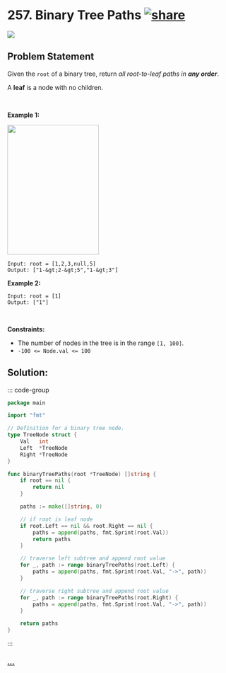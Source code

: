 # 257. Binary Tree Paths [![share]](https://leetcode.com/problems/binary-tree-paths/)

![][easy]

## Problem Statement

<p>Given the <code>root</code> of a binary tree, return <em>all root-to-leaf paths in <strong>any order</strong></em>.</p>
<p>A <strong>leaf</strong> is a node with no children.</p>
<p> </p>
<p><strong class="example">Example 1:</strong></p>
<img alt="" src="https://assets.leetcode.com/uploads/2021/03/12/paths-tree.jpg" style="width: 207px; height: 293px;"/>

```
Input: root = [1,2,3,null,5]
Output: ["1-&gt;2-&gt;5","1-&gt;3"]
```

<p><strong class="example">Example 2:</strong></p>

```
Input: root = [1]
Output: ["1"]
```

<p> </p>
<p><strong>Constraints:</strong></p>
<ul>
<li>The number of nodes in the tree is in the range <code>[1, 100]</code>.</li>
<li><code>-100 &lt;= Node.val &lt;= 100</code></li>
</ul>

## Solution:

::: code-group

```go [Go]
package main

import "fmt"

// Definition for a binary tree node.
type TreeNode struct {
	Val   int
	Left  *TreeNode
	Right *TreeNode
}

func binaryTreePaths(root *TreeNode) []string {
	if root == nil {
		return nil
	}

	paths := make([]string, 0)

	// if root is leaf node
	if root.Left == nil && root.Right == nil {
		paths = append(paths, fmt.Sprint(root.Val))
		return paths
	}

	// traverse left subtree and append root value
	for _, path := range binaryTreePaths(root.Left) {
		paths = append(paths, fmt.Sprint(root.Val, "->", path))
	}

	// traverse right subtree and append root value
	for _, path := range binaryTreePaths(root.Right) {
		paths = append(paths, fmt.Sprint(root.Val, "->", path))
	}

	return paths
}

```

:::

### [_..._](#)

```

```

<!----------------------------------{ link }--------------------------------->

[share]: https://graph.org/file/3ea5234dda646b71c574a.png
[easy]: https://img.shields.io/badge/Difficulty-Easy-bright.svg
[medium]: https://img.shields.io/badge/Difficulty-Medium-yellow.svg
[hard]: https://img.shields.io/badge/Difficulty-Hard-red.svg
